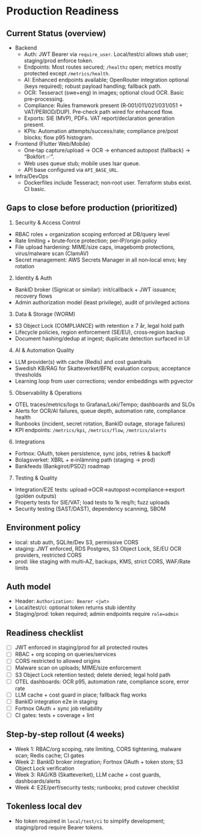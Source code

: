 # Production Readiness

## Current Status (overview)

- Backend
  - Auth: JWT Bearer via `require_user`. Local/test/ci allows stub user; staging/prod enforce token.
  - Endpoints: Most routes secured; `/healthz` open; metrics mostly protected except `/metrics/health`.
  - AI: Enhanced endpoints available; OpenRouter integration optional (keys required); robust payload handling; fallback path.
  - OCR: Tesseract (swe+eng) in images; optional cloud OCR. Basic pre-processing.
  - Compliance: Rules framework present (R‑001/011/021/031/051 + VAT/PERIOD/DUP). Pre‑check path wired for enhanced flow.
  - Exports: SIE (MVP), PDFs. VAT report/declaration generation present.
  - KPIs: Automation attempts/success/rate; compliance pre/post blocks; flow p95 histogram.
- Frontend (Flutter Web/Mobile)
  - One‑tap capture/upload → OCR → enhanced autopost (fallback) → “Bokfört ✅”.
  - Web uses queue stub; mobile uses Isar queue.
  - API base configured via `API_BASE_URL`.
- Infra/DevOps
  - Dockerfiles include Tesseract; non‑root user. Terraform stubs exist. CI basic.

## Gaps to close before production (prioritized)

1) Security & Access Control
- RBAC roles + organization scoping enforced at DB/query level
- Rate limiting + brute‑force protection; per‑IP/origin policy
- File upload hardening: MIME/size caps, imagebomb protections, virus/malware scan (ClamAV)
- Secret management: AWS Secrets Manager in all non‑local envs; key rotation

2) Identity & Auth
- BankID broker (Signicat or similar): init/callback + JWT issuance; recovery flows
- Admin authorization model (least privilege), audit of privileged actions

3) Data & Storage (WORM)
- S3 Object Lock (COMPLIANCE) with retention ≥ 7 år, legal hold path
- Lifecycle policies, region enforcement (SE/EU), cross‑region backup
- Document hashing/dedup at ingest; duplicate detection surfaced in UI

4) AI & Automation Quality
- LLM provider(s) with cache (Redis) and cost guardrails
- Swedish KB/RAG for Skatteverket/BFN; evaluation corpus; acceptance thresholds
- Learning loop from user corrections; vendor embeddings with pgvector

5) Observability & Operations
- OTEL traces/metrics/logs to Grafana/Loki/Tempo; dashboards and SLOs
- Alerts for OCR/AI failures, queue depth, automation rate, compliance health
- Runbooks (incident, secret rotation, BankID outage, storage failures)
 - KPI endpoints: `/metrics/kpi`, `/metrics/flow`, `/metrics/alerts`

6) Integrations
- Fortnox: OAuth, token persistence, sync jobs, retries & backoff
- Bolagsverket: XBRL + e‑inlämning path (staging → prod)
- Bankfeeds (Bankgirot/PSD2) roadmap

7) Testing & Quality
- Integration/E2E tests: upload→OCR→autopost→compliance→export (golden outputs)
- Property tests for SIE/VAT; load tests to 1k req/h; fuzz uploads
- Security testing (SAST/DAST), dependency scanning, SBOM

## Environment policy

- local: stub auth, SQLite/Dev S3, permissive CORS
- staging: JWT enforced, RDS Postgres, S3 Object Lock, SE/EU OCR providers, restricted CORS
- prod: like staging with multi‑AZ, backups, KMS, strict CORS, WAF/Rate limits

## Auth model

- Header: `Authorization: Bearer <jwt>`
- Local/test/ci: optional token returns stub identity
- Staging/prod: token required; admin endpoints require `role=admin`

## Readiness checklist

- [ ] JWT enforced in staging/prod for all protected routes
- [ ] RBAC + org scoping on queries/services
- [ ] CORS restricted to allowed origins
- [ ] Malware scan on uploads; MIME/size enforcement
- [ ] S3 Object Lock retention tested; delete denied; legal hold path
- [ ] OTEL dashboards: OCR p95, automation rate, compliance score, error rate
- [ ] LLM cache + cost guard in place; fallback flag works
- [ ] BankID integration e2e in staging
- [ ] Fortnox OAuth + sync job reliability
- [ ] CI gates: tests + coverage + lint

## Step‑by‑step rollout (4 weeks)

- Week 1: RBAC/org scoping, rate limiting, CORS tightening, malware scan; Redis cache; CI gates
- Week 2: BankID broker integration; Fortnox OAuth + token store; S3 Object Lock verification
- Week 3: RAG/KB (Skatteverket), LLM cache + cost guards, dashboards/alerts
- Week 4: E2E/perf/security tests; runbooks; prod cutover checklist

## Tokenless local dev

- No token required in `local/test/ci` to simplify development; staging/prod require Bearer tokens.
